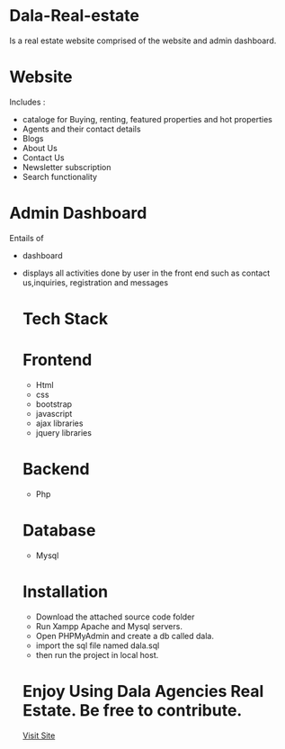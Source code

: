 # Dala-Real-estate
Is a real estate website comprised of the website and admin dashboard.
# Website
Includes :
- cataloge for Buying, renting, featured properties and hot properties
- Agents and their contact details
- Blogs
- About Us
- Contact Us
- Newsletter subscription
- Search functionality

# Admin Dashboard
Entails of
- dashboard
- displays all activities done by user in the front end such as contact us,inquiries, registration and messages

  # Tech Stack
  # Frontend
  - Html
  - css
  - bootstrap
  - javascript
  - ajax libraries
  - jquery libraries
 
  # Backend
  - Php

  # Database
  - Mysql
 
  # Installation
  - Download the attached source code folder
  - Run Xampp Apache and Mysql servers.
  - Open PHPMyAdmin and create a db called dala.
  - import the sql file named dala.sql
  - then run the project in local host.


  # Enjoy Using Dala Agencies Real Estate. Be free to contribute.
  <a href=index.php>Visit Site</a>
